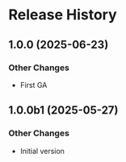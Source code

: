 # Release History

## 1.0.0 (2025-06-23)

### Other Changes

  - First GA

## 1.0.0b1 (2025-05-27)

### Other Changes

  - Initial version
